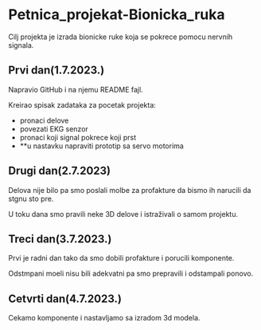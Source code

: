 <h1>Petnica_projekat-Bionicka_ruka</h1>
Cilj projekta je izrada bionicke ruke koja se pokrece pomocu nervnih signala.
<h2>Prvi dan(1.7.2023.)</h2>
<p>Napravio GitHub i na njemu README fajl.</p>
<p>Kreirao spisak zadataka za pocetak projekta:</p>
<ul>
  <li>pronaci delove</li>
  <li>povezati EKG senzor</li>
  <li>pronaci koji signal pokrece koji prst</li>
  <li>**u nastavku napraviti prototip sa servo motorima</li>
</ul>
<h2>Drugi dan(2.7.2023)</h2>
<p>Delova nije bilo pa smo poslali molbe za profakture da bismo ih narucili da stgnu sto pre.</p>
<p>U toku dana smo pravili neke 3D delove i istraživali o samom projektu.</p>
<h2>Treci dan(3.7.2023.)</h2>
<p>Prvi je radni dan tako da smo dobili profakture i porucili komponente.</p>
<p>Odstmpani moeli nisu bili adekvatni pa smo prepravili i odstampali ponovo.</p>
<p></p>
<h2>Cetvrti dan(4.7.2023.)</h2>
<p>Cekamo komponente i nastavljamo sa izradom 3d modela.</p>


